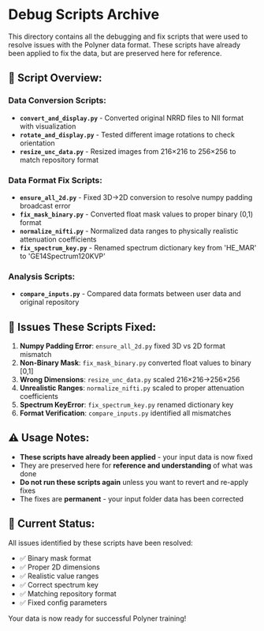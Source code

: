 # Debug Scripts Archive

This directory contains all the debugging and fix scripts that were used to resolve issues with the Polyner data format. These scripts have already been applied to fix the data, but are preserved here for reference.

## 📁 Script Overview:

### **Data Conversion Scripts:**
- **`convert_and_display.py`** - Converted original NRRD files to NII format with visualization
- **`rotate_and_display.py`** - Tested different image rotations to check orientation
- **`resize_unc_data.py`** - Resized images from 216×216 to 256×256 to match repository format

### **Data Format Fix Scripts:**
- **`ensure_all_2d.py`** - Fixed 3D→2D conversion to resolve numpy padding broadcast error
- **`fix_mask_binary.py`** - Converted float mask values to proper binary (0,1) format
- **`normalize_nifti.py`** - Normalized data ranges to physically realistic attenuation coefficients
- **`fix_spectrum_key.py`** - Renamed spectrum dictionary key from 'HE_MAR' to 'GE14Spectrum120KVP'

### **Analysis Scripts:**
- **`compare_inputs.py`** - Compared data formats between user data and original repository

## 🔧 Issues These Scripts Fixed:

1. **Numpy Padding Error**: `ensure_all_2d.py` fixed 3D vs 2D format mismatch
2. **Non-Binary Mask**: `fix_mask_binary.py` converted float values to binary [0,1]
3. **Wrong Dimensions**: `resize_unc_data.py` scaled 216×216→256×256 
4. **Unrealistic Ranges**: `normalize_nifti.py` scaled to proper attenuation coefficients
5. **Spectrum KeyError**: `fix_spectrum_key.py` renamed dictionary key
6. **Format Verification**: `compare_inputs.py` identified all mismatches

## ⚠️ Usage Notes:

- **These scripts have already been applied** - your input data is now fixed
- They are preserved here for **reference and understanding** of what was done
- **Do not run these scripts again** unless you want to revert and re-apply fixes
- The fixes are **permanent** - your input folder data has been corrected

## 🎯 Current Status:

All issues identified by these scripts have been resolved:
- ✅ Binary mask format
- ✅ Proper 2D dimensions  
- ✅ Realistic value ranges
- ✅ Correct spectrum key
- ✅ Matching repository format
- ✅ Fixed config parameters

Your data is now ready for successful Polyner training!